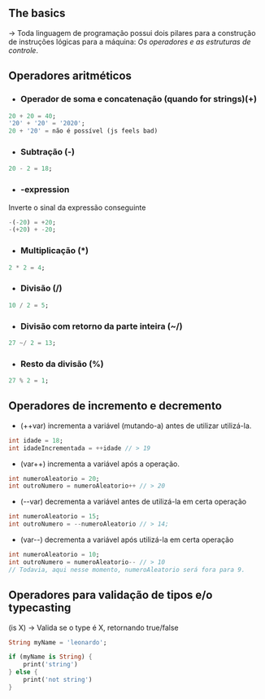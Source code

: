 ## The basics

-> Toda linguagem de programação possui dois pilares para a construção de instruções lógicas para a máquina: <em>Os operadores e as estruturas de controle</em>.


## Operadores aritméticos

* ### Operador de soma e concatenação (quando for strings)(+)
```dart
20 + 20 = 40;
'20' + '20' = '2020';
20 + '20' = não é possível (js feels bad)
```

* ### Subtração (-)
```dart
20 - 2 = 18;
```

* ### -expression
Inverte o sinal da expressão conseguinte
```dart
-(-20) = +20;
-(+20) + -20;
```

* ### Multiplicação (*)
```dart
2 * 2 = 4;
```

* ### Divisão (/)
```dart
10 / 2 = 5;
```

* ### Divisão com retorno da parte inteira (~/) 
```dart
27 ~/ 2 = 13;
```

* ### Resto da divisão (%)
```dart
27 % 2 = 1;
```


## Operadores de incremento e decremento

* (++var) incrementa a variável (mutando-a) antes de utilizar utilizá-la.
```dart
int idade = 18;
int idadeIncrementada = ++idade // > 19
```

* (var++) incrementa a variável após a operação.
```dart
int numeroAleatorio = 20;
int outroNumero = numeroAleatorio++ // > 20
```

* (--var) decrementa a variável antes de utilizá-la em certa operação
```dart
int numeroAleatorio = 15;
int outroNumero = --numeroAleatorio // > 14;
```

* (var--) decrementa a variável após utilizá-la em certa operação
```dart
int numeroAleatorio = 10;
int outroNumero = numeroAleatorio-- // > 10
// Todavia, aqui nesse momento, numeroAleatorio será fora para 9.
```

## Operadores para validação de tipos e/o typecasting

(is X) -> Valida se o type é X, retornando true/false
```dart
String myName = 'leonardo';

if (myName is String) {
    print('string')
} else {
    print('not string')
}
```